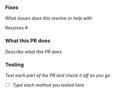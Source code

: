 ### Fixes
_What issues does this resolve or help with_

Resolves #

### What this PR does
_Describe what this PR does_

### Testing
_Test each part of the PR and check it off as you go_

- [ ] _Type each method you tested here_
